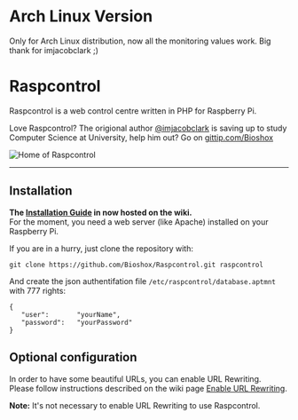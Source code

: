 # Arch Linux Version
Only for Arch Linux distribution, now all the monitoring values work. Big thank for  imjacobclark ;)

# Raspcontrol

Raspcontrol is a web control centre written in PHP for Raspberry Pi.

Love Raspcontrol? The origional author [@imjacobclark](http://twitter.com/imjacobclark/) is saving up to study Computer Science at University, help him out? Go on [gittip.com/Bioshox](https://www.gittip.com/Bioshox/)

![Home of Raspcontrol](raspcontrol-home.png)

***


## Installation

__The [Installation Guide](https://github.com/Bioshox/Raspcontrol/wiki/Installation-Guide) in now hosted on the wiki.__  
For the moment, you need a web server (like Apache) installed on your Raspberry Pi.


If you are in a hurry, just clone the repository with:

	git clone https://github.com/Bioshox/Raspcontrol.git raspcontrol

And create the json authentifation file `/etc/raspcontrol/database.aptmnt` with 777 rights:

	{
 	   "user":       "yourName",
 	   "password":   "yourPassword"
	}

## Optional configuration

In order to have some beautiful URLs, you can enable URL Rewriting.  
Please follow instructions described on the wiki page [Enable URL Rewriting](https://github.com/Bioshox/Raspcontrol/wiki/Enable-URL-Rewriting).

__Note:__ It's not necessary to enable URL Rewriting to use Raspcontrol.

